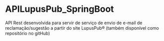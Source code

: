 # APILupusPub_SpringBoot
 API Rest desenvolvida para servir de serviço de envio de e-mail de reclamação/sugestão a partir do site LupusPub® (também disponível como repositório no gitHub)
